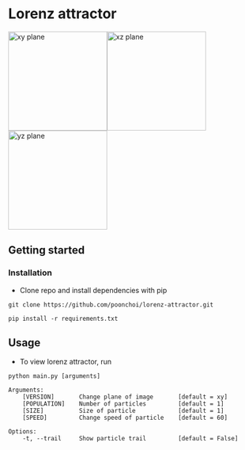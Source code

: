 # Lorenz attractor
<img src="https://i.ibb.co/F7QW7Tn/1.png" alt="xy plane" width=200 height=200><img src="https://i.ibb.co/0mbYDgH/1.png" alt="xz plane" width=200 height=200><img src="https://i.ibb.co/MDZPTmq/1.png" alt="yz plane" width=200 height=200>
## Getting started

### Installation
- Clone repo and install dependencies with pip
```
git clone https://github.com/poonchoi/lorenz-attractor.git
```
```
pip install -r requirements.txt
```
## Usage
- To view lorenz attractor, run
```
python main.py [arguments]
```
```
Arguments:
    [VERSION]       Change plane of image       [default = xy]
    [POPULATION]    Number of particles         [default = 1]
    [SIZE]          Size of particle            [default = 1]
    [SPEED]         Change speed of particle    [default = 60]

Options:
    -t, --trail     Show particle trail         [default = False]   
```
